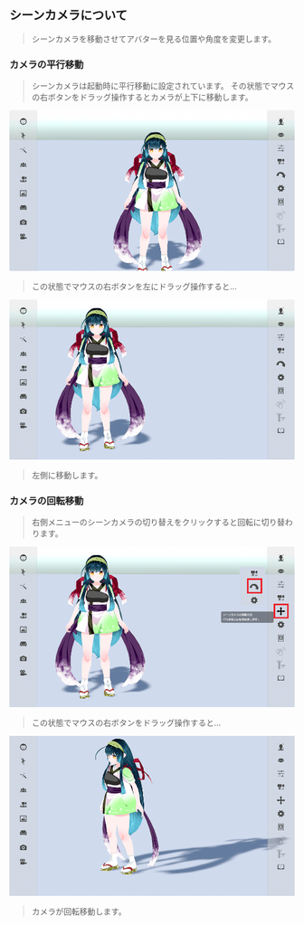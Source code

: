 ## シーンカメラについて

>シーンカメラを移動させてアバターを見る位置や角度を変更します。

### カメラの平行移動

>シーンカメラは起動時に平行移動に設定されています。
>その状態でマウスの右ボタンをドラッグ操作するとカメラが上下に移動します。

![画像](image/SceneCamera_1.png "")

>この状態でマウスの右ボタンを左にドラッグ操作すると…

![画像](image/SceneCamera_2.png "")

>左側に移動します。


### カメラの回転移動

>右側メニューのシーンカメラの切り替えをクリックすると回転に切り替わります。

![画像](image/SceneCamera_3.png "")

>この状態でマウスの右ボタンをドラッグ操作すると…

![画像](image/SceneCamera_4.png "")

>カメラが回転移動します。


